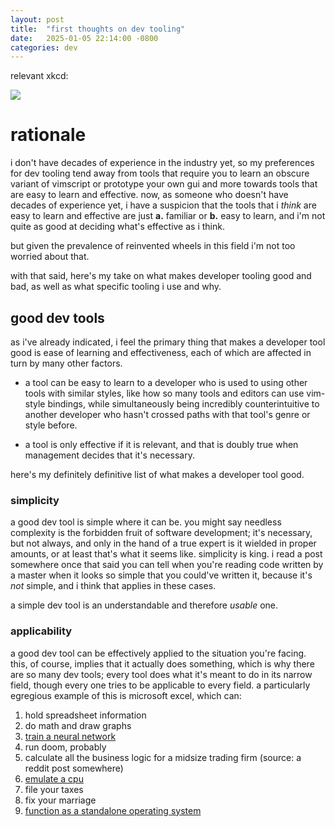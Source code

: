 ```yaml
---
layout: post
title:  "first thoughts on dev tooling"
date:   2025-01-05 22:14:00 -0800
categories: dev
---
```

relevant xkcd:

[![](https://imgs.xkcd.com/comics/real_programmers.png)](https://xkcd.com/378)

# rationale
i don't have decades of experience in the industry yet, so my preferences for dev tooling tend away from tools that require you to learn an obscure variant of vimscript or prototype your own gui and more towards tools that are easy to learn and effective. now, as someone who doesn't have decades of experience yet, i have a suspicion that the tools that i *think* are easy to learn and effective are just **a.** familiar or **b.** easy to learn, and i'm not quite as good at deciding what's effective as i think.

but given the prevalence of reinvented wheels in this field i'm not too worried about that.

with that said, here's my take on what makes developer tooling good and bad, as well as what specific tooling i use and why.

## good dev tools
as i've already indicated, i feel the primary thing that makes a developer tool good is ease of learning and effectiveness, each of which are affected in turn by many other factors.

- a tool can be easy to learn to a developer who is used to using other tools with similar styles, like how so many tools and editors can use vim-style bindings, while simultaneously being incredibly counterintuitive to another developer who hasn't crossed paths with that tool's genre or style before.

- a tool is only effective if it is relevant, and that is doubly true when management decides that it's necessary.

here's my definitely definitive list of what makes a developer tool good.

### simplicity
a good dev tool is simple where it can be. you might say needless complexity is the forbidden fruit of software development; it's necessary, but not always, and only in the hand of a true expert is it wielded in proper amounts, or at least that's what it seems like. simplicity is king. i read a post somewhere once that said you can tell when you're reading code written by a master when it looks so simple that you could've written it, because it's *not* simple, and i think that applies in these cases.

a simple dev tool is an understandable and therefore *usable* one.

### applicability
a good dev tool can be effectively applied to the situation you're facing. this, of course, implies that it actually does something, which is why there are so many dev tools; every tool does what it's meant to do in its narrow field, though every one tries to be applicable to every field. a particularly egregious example of this is microsoft excel, which can:

1. hold spreadsheet information
2. do math and draw graphs
3. [train a neural network](https://www.youtube.com/watch?v=hBBOjCiFcuo&t=3877s)
4. run doom, probably
5. calculate all the business logic for a midsize trading firm (source: a reddit post somewhere)
6. [emulate a cpu](https://github.com/InkboxSoftware/excelCPU)
6. file your taxes
7. fix your marriage
8. [function as a standalone operating system](https://xkcd.com/1667)
